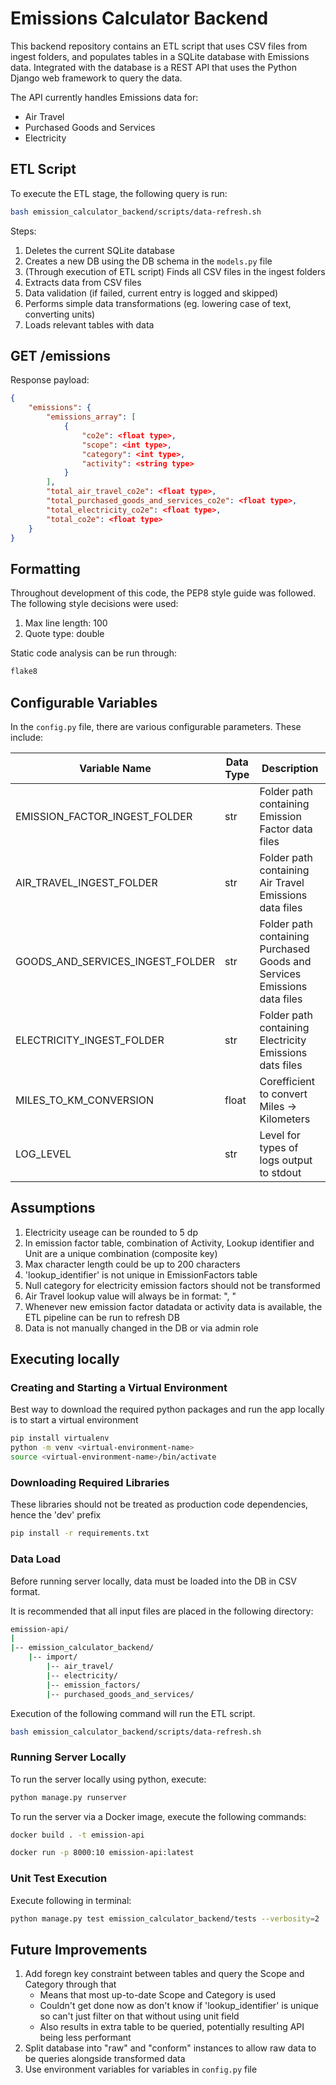 # Emissions Calculator Backend

This backend repository contains an ETL script that uses CSV files from ingest folders, and populates tables in a SQLite database with Emissions data. Integrated with the database is a REST API that uses the Python Django web framework to query the data.

The API currently handles Emissions data for:
- Air Travel
- Purchased Goods and Services
- Electricity

## ETL Script

To execute the ETL stage, the following query is run:
```bash
bash emission_calculator_backend/scripts/data-refresh.sh
```

Steps: 
1. Deletes the current SQLite database
2. Creates a new DB using the DB schema in the `models.py` file
3. (Through execution of ETL script) Finds all CSV files in the ingest folders
4. Extracts data from CSV files
5. Data validation (if failed, current entry is logged and skipped)
6. Performs simple data transformations (eg. lowering case of text, converting units)
7. Loads relevant tables with data

## GET /emissions

Response payload:

```json
{
    "emissions": {
        "emissions_array": [
            {
                "co2e": <float type>,
                "scope": <int type>,
                "category": <int type>,
                "activity": <string type>
            }
        ],
        "total_air_travel_co2e": <float type>,
        "total_purchased_goods_and_services_co2e": <float type>,
        "total_electricity_co2e": <float type>,
        "total_co2e": <float type>
    }
}
```

## Formatting

Throughout development of this code, the PEP8 style guide was followed.
The following style decisions were used:
1. Max line length: 100
2. Quote type: double

Static code analysis can be run through:
```bash
flake8
```

## Configurable Variables

In the `config.py` file, there are various configurable parameters. These include:

| Variable Name                      | Data Type | Description                                                                  | 
| ---------------------------------- | --------- | ---------------------------------------------------------------------------- |
| EMISSION_FACTOR_INGEST_FOLDER      | str       | Folder path containing Emission Factor data files                            |
| AIR_TRAVEL_INGEST_FOLDER           | str       | Folder path containing Air Travel Emissions data files                       |
| GOODS_AND_SERVICES_INGEST_FOLDER   | str       | Folder path containing Purchased Goods and Services Emissions data files     |
| ELECTRICITY_INGEST_FOLDER          | str       | Folder path containing Electricity Emissions dats files                      |
| MILES_TO_KM_CONVERSION             | float     | Corefficient to convert Miles -> Kilometers                                  |
| LOG_LEVEL                          | str       | Level for types of logs output to stdout                                     |


## Assumptions

1. Electricity useage can be rounded to 5 dp
2. In emission factor table, combination of Activity, Lookup identifier and Unit are a unique combination (composite key)
3. Max character length could be up to 200 characters
4. 'lookup_identifier' is not unique in EmissionFactors table
5. Null category for electricity emission factors should not be transformed
6. Air Travel lookup value will always be in format: "<flight range>, <passenger class>"
7. Whenever new emission factor datadata or activity data is available, the ETL pipeline can be run to refresh DB
8. Data is not manually changed in the DB or via admin role

## Executing locally

### Creating and Starting a Virtual Environment

Best way to download the required python packages and run the app locally is to start a virtual environment

```bash
pip install virtualenv
python -m venv <virtual-environment-name>
source <virtual-environment-name>/bin/activate
```

### Downloading Required Libraries

These libraries should not be treated as production code dependencies, hence the 'dev' prefix

```bash
pip install -r requirements.txt
```

### Data Load

Before running server locally, data must be loaded into the DB in CSV format.

It is recommended that all input files are placed in the following directory:

```bash
emission-api/
|
|-- emission_calculator_backend/
    |-- import/
        |-- air_travel/
        |-- electricity/
        |-- emission_factors/
        |-- purchased_goods_and_services/
```

Execution of the following command will run the ETL script.

```bash
bash emission_calculator_backend/scripts/data-refresh.sh
```

### Running Server Locally

To run the server locally using python, execute:
```bash
python manage.py runserver
```

To run the server via a Docker image, execute the following commands:
```bash
docker build . -t emission-api

docker run -p 8000:10 emission-api:latest
```

### Unit Test Execution
Execute following in terminal:
```bash
python manage.py test emission_calculator_backend/tests --verbosity=2
```

## Future Improvements
1. Add foregn key constraint between tables and query the Scope and Category through that
    - Means that most up-to-date Scope and Category is used
    - Couldn't get done now as don't know if 'lookup_identifier' is unique so can't just filter on that without using unit field
    - Also results in extra table to be queried, potentially resulting API being less performant
2. Split database into "raw" and "conform" instances to allow raw data to be queries alongside transformed data
3. Use environment variables for variables in `config.py` file

